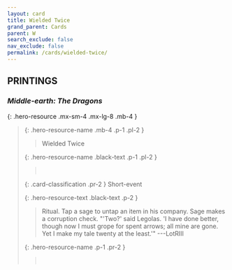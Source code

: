 ```yaml
---
layout: card
title: Wielded Twice
grand_parent: Cards
parent: W
search_exclude: false
nav_exclude: false
permalink: /cards/wielded-twice/
---
```


## PRINTINGS


### _Middle-earth: The Dragons_

{: .hero-resource .mx-sm-4 .mx-lg-8 .mb-4 }
> {: .hero-resource-name .mb-4 .p-1 .pl-2 }
> > <div class="card-mp"></div>
> > <div class="card-name">Wielded Twice</div>
>
> {: .hero-resource-name .black-text .p-1 .pl-2 }
> > &nbsp;
>
> {: .card-classification .pr-2 }
> Short-event
>
> {: .hero-resource-text .black-text .p-2 }
> > Ritual. Tap a sage to untap an item in his company. Sage makes a corruption check.  "'Two?' said Legolas. 'I have done better, though now I must grope for spent arrows; all mine are gone. Yet I make my tale twenty at the least.'"  ---LotRIII 
> 
> {: .hero-resource-name .p-1 .pr-2 }
> > <div class="card-shield"></div>
> > <div class="card-corruption">&nbsp;</div>
